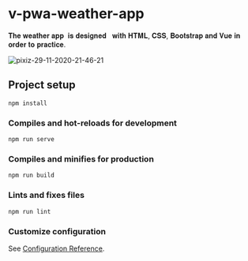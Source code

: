 # v-pwa-weather-app

𝐓𝐡𝐞 𝐰𝐞𝐚𝐭𝐡𝐞𝐫 𝐚𝐩𝐩  𝐢𝐬 𝐝𝐞𝐬𝐢𝐠𝐧𝐞𝐝   𝐰𝐢𝐭𝐡 𝐇𝐓𝐌𝐋, 𝐂𝐒𝐒, 𝐁𝐨𝐨𝐭𝐬𝐭𝐫𝐚𝐩 𝐚𝐧𝐝 𝐕𝐮𝐞 𝐢𝐧 𝐨𝐫𝐝𝐞𝐫 𝐭𝐨 𝐩𝐫𝐚𝐜𝐭𝐢𝐜𝐞.

![pixiz-29-11-2020-21-46-21](https://user-images.githubusercontent.com/56195913/100553150-2790fe00-329d-11eb-96ee-829f53e24a74.jpg)


## Project setup
```
npm install
```

### Compiles and hot-reloads for development
```
npm run serve
```

### Compiles and minifies for production
```
npm run build
```

### Lints and fixes files
```
npm run lint
```

### Customize configuration
See [Configuration Reference](https://cli.vuejs.org/config/).
